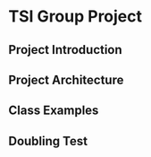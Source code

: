# TSI Group Project

## Project Introduction


## Project Architecture


## Class Examples


## Doubling Test
